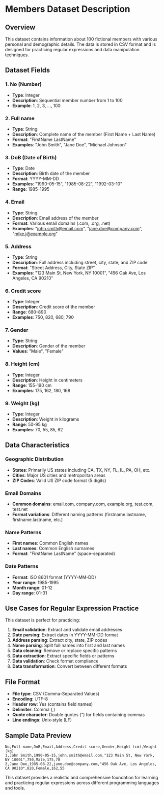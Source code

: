 # Members Dataset Description

## Overview
This dataset contains information about 100 fictional members with various personal and demographic details. The data is stored in CSV format and is designed for practicing regular expressions and data manipulation techniques.

## Dataset Fields

### 1. No (Number)
- **Type**: Integer
- **Description**: Sequential member number from 1 to 100
- **Example**: 1, 2, 3, ..., 100

### 2. Full name
- **Type**: String
- **Description**: Complete name of the member (First Name + Last Name)
- **Format**: "FirstName LastName"
- **Examples**: "John Smith", "Jane Doe", "Michael Johnson"

### 3. DoB (Date of Birth)
- **Type**: Date
- **Description**: Birth date of the member
- **Format**: YYYY-MM-DD
- **Examples**: "1990-05-15", "1985-08-22", "1992-03-10"
- **Range**: 1985-1995

### 4. Email
- **Type**: String
- **Description**: Email address of the member
- **Format**: Various email domains (.com, .org, .net)
- **Examples**: "john.smith@email.com", "jane.doe@company.com", "mike.j@example.org"

### 5. Address
- **Type**: String
- **Description**: Full address including street, city, state, and ZIP code
- **Format**: "Street Address, City, State ZIP"
- **Examples**: "123 Main St, New York, NY 10001", "456 Oak Ave, Los Angeles, CA 90210"

### 6. Credit score
- **Type**: Integer
- **Description**: Credit score of the member
- **Range**: 680-890
- **Examples**: 750, 820, 680, 790

### 7. Gender
- **Type**: String
- **Description**: Gender of the member
- **Values**: "Male", "Female"

### 8. Height (cm)
- **Type**: Integer
- **Description**: Height in centimeters
- **Range**: 155-190 cm
- **Examples**: 175, 162, 180, 168

### 9. Weight (kg)
- **Type**: Integer
- **Description**: Weight in kilograms
- **Range**: 50-95 kg
- **Examples**: 70, 55, 85, 62

## Data Characteristics

### Geographic Distribution
- **States**: Primarily US states including CA, TX, NY, FL, IL, PA, OH, etc.
- **Cities**: Major US cities and metropolitan areas
- **ZIP Codes**: Valid US ZIP code format (5 digits)

### Email Domains
- **Common domains**: email.com, company.com, example.org, test.com, test.net
- **Format variations**: Different naming patterns (firstname.lastname, firstname.lastname, etc.)

### Name Patterns
- **First names**: Common English names
- **Last names**: Common English surnames
- **Format**: "FirstName LastName" (space-separated)

### Date Patterns
- **Format**: ISO 8601 format (YYYY-MM-DD)
- **Year range**: 1985-1995
- **Month range**: 01-12
- **Day range**: 01-31

## Use Cases for Regular Expression Practice

This dataset is perfect for practicing:

1. **Email validation**: Extract and validate email addresses
2. **Date parsing**: Extract dates in YYYY-MM-DD format
3. **Address parsing**: Extract city, state, ZIP codes
4. **Name parsing**: Split full names into first and last names
5. **Data cleaning**: Remove or replace specific patterns
6. **Data extraction**: Extract specific fields or patterns
7. **Data validation**: Check format compliance
8. **Data transformation**: Convert between different formats

## File Format
- **File type**: CSV (Comma-Separated Values)
- **Encoding**: UTF-8
- **Header row**: Yes (contains field names)
- **Delimiter**: Comma (,)
- **Quote character**: Double quotes (") for fields containing commas
- **Line endings**: Unix-style (LF)

## Sample Data Preview
```
No,Full name,DoB,Email,Address,Credit score,Gender,Height (cm),Weight (kg)
1,John Smith,1990-05-15,john.smith@email.com,"123 Main St, New York, NY 10001",750,Male,175,70
2,Jane Doe,1985-08-22,jane.doe@company.com,"456 Oak Ave, Los Angeles, CA 90210",820,Female,162,55
```

This dataset provides a realistic and comprehensive foundation for learning and practicing regular expressions across different programming languages and tools.
